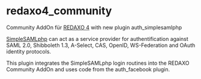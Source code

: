 redaxo4_community
=================

Community AddOn für [REDAXO 4](http://www.redaxo.org/) with new plugin auth_simplesamlphp

[SimpleSAMLphp](http://www.simplesamlphp.org/) can act as a service 
provider for authentification against SAML 2.0, Shibboleth 1.3, 
A-Select, CAS, OpenID, WS-Federation and OAuth identity protocols.

This plugin integrates the SimpleSAMLphp login routines into the 
REDAXO Community AddOn and uses code from the auth_facebook plugin.
